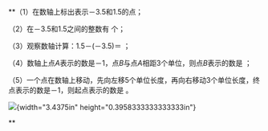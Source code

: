 **（1）在数轴上标出表示－3.5和1.5的点；

（2）在－3.5和1.5之间的整数有 个；

（3）观察数轴计算：1.5－(－3.5)＝ ；

（4）数轴上点*A*表示的数是－1，点*B*与点*A*相距3个单位，则点*B*表示的数是
；

（5）一个点在数轴上移动，先向左移5个单位长度，再向右移动3个单位长度，终点表示的数是－1，则起点表示的数是
。

![](./media/media/image14.emf){width="3.4375in"
height="0.3958333333333333in"}

**